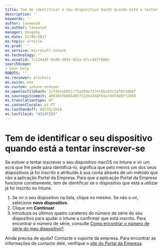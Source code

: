 ```yaml
---
title: Tem de identificar o seu dispositivo macOS quando está a tentar inscrever-se | Microsoft Docs
description: ''
keywords: ''
author: lenewsad
ms.author: lanewsad
manager: dougeby
ms.date: 12/06/2017
ms.topic: article
ms.prod: ''
ms.service: microsoft-intune
ms.technology: ''
ms.assetid: fc21444f-65d6-4693-915e-47cc44ff880c
searchScope:
- User help
ROBOTS: ''
ms.reviewer: elocholi
ms.suite: ems
ms.custom: intune-enduser
ms.openlocfilehash: 1cf4b5eb051775a289e727ec6bc03c5af8734b6f
ms.sourcegitcommit: 490365fb8b5405f323b4358fb1ec9dfdd9ff2d58
ms.translationtype: HT
ms.contentlocale: pt-PT
ms.lasthandoff: 08/29/2018
ms.locfileid: "43147253"
---
```

# <a name="you-need-to-identify-your-device-when-youre-trying-to-enroll"></a>Tem de identificar o seu dispositivo quando está a tentar inscrever-se

Se estiver a tentar inscrever o seu dispositivo macOS no Intune e vir um ecrã que lhe pede para identificá-lo, significa que pelo menos um dos seus dispositivos já foi inscrito e atribuído à sua conta através de um método que não a aplicação Portal da Empresa. Para que a aplicação Portal da Empresa funcione corretamente, tem de identificar se o dispositivo que está a utilizar já foi inscrito no Intune.

1. Se vir o seu dispositivo na lista, clique no mesmo. Se não o vir, selecione **novo dispositivo**.
2. Clique em **Continuar**.
3. Introduza os últimos quatro carateres do número de série do seu dispositivo para ajudar o Intune a confirmar que está inscrito. Para encontrar o número de série, consulte [Como encontrar o número de série do meu dispositivo?](how-do-i-find-the-serial-number-on-my-device-macos.md).

Ainda precisa de ajuda? Contacte o suporte da empresa. Para encontrar as informações de contacto dele, verifique o [site do Portal da Empresa](https://go.microsoft.com/fwlink/?linkid=2010980).
